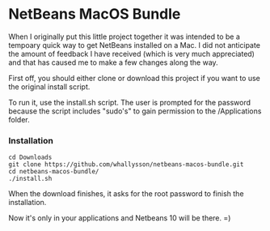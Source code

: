 # NetBeans MacOS Bundle
When I originally put this little project together it was intended to be a tempoary quick way to get NetBeans installed on a Mac. I did not anticipate the amount of feedback I have received (which is very much appreciated) and that has caused me to make a few changes along the way.

First off, you should either clone or download this project if you want to use the original install script.

To run it, use the install.sh script. The user is prompted for the password because the script includes "sudo's" to gain permission to the /Applications folder.

### Installation

````
cd Downloads
git clone https://github.com/whallysson/netbeans-macos-bundle.git
cd netbeans-macos-bundle/
./install.sh
````

When the download finishes, it asks for the root password to finish the installation.

Now it's only in your applications and Netbeans 10 will be there. =)
